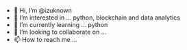 - 👋 Hi, I’m @izuknown
- 👀 I’m interested in ... python, blockchain and data analytics
- 🌱 I’m currently learning ... python
- 💞️ I’m looking to collaborate on ...
- 📫 How to reach me ...

<!---
izuknown/izuknown is a ✨ special ✨ repository because its `README.md` (this file) appears on your GitHub profile.
You can click the Preview link to take a look at your changes.
--->
